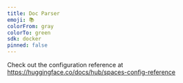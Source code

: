 ```yaml
---
title: Doc Parser
emoji: 📚
colorFrom: gray
colorTo: green
sdk: docker
pinned: false
---
```


Check out the configuration reference at https://huggingface.co/docs/hub/spaces-config-reference
